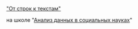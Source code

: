["От строк к текстам"](https://agricolamz.github.io/2017_ANDAN_course/)

на школе "[Анализ данных в социальных науках](http://letnyayashkola.org/andan/)"
